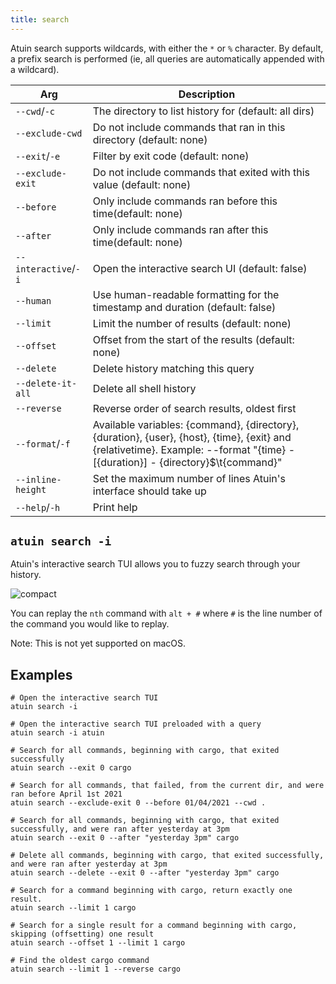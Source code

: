 ```yaml
---
title: search
---
```


Atuin search supports wildcards, with either the `*` or `%` character. By
default, a prefix search is performed (ie, all queries are automatically
appended with a wildcard).

| Arg                  | Description                                                                   |
| -------------------- | ----------------------------------------------------------------------------- |
| `--cwd`/`-c`         | The directory to list history for (default: all dirs)                         |
| `--exclude-cwd`      | Do not include commands that ran in this directory (default: none)            |
| `--exit`/`-e`        | Filter by exit code (default: none)                                           |
| `--exclude-exit`     | Do not include commands that exited with this value (default: none)           |
| `--before`           | Only include commands ran before this time(default: none)                     |
| `--after`            | Only include commands ran after this time(default: none)                      |
| `--interactive`/`-i` | Open the interactive search UI (default: false)                               |
| `--human`            | Use human-readable formatting for the timestamp and duration (default: false) |
| `--limit`            | Limit the number of results (default: none)                                   |
| `--offset`           | Offset from the start of the results (default: none)                          |
| `--delete`           | Delete history matching this query                                            |
| `--delete-it-all`    | Delete all shell history                                                      |
| `--reverse`          | Reverse order of search results, oldest first                                 |
| `--format`/`-f`      | Available variables: {command}, {directory}, {duration}, {user}, {host}, {time}, {exit} and {relativetime}. Example: --format "{time} - [{duration}] - {directory}$\t{command}" |
| `--inline-height`    | Set the maximum number of lines Atuin's interface should take up              |
| `--help`/`-h`        | Print help                                                                    |

## `atuin search -i`

Atuin's interactive search TUI allows you to fuzzy search through your history.

![compact](https://user-images.githubusercontent.com/1710904/161623659-4fec047f-ea4b-471c-9581-861d2eb701a9.png)

You can replay the `nth` command with `alt + #` where `#` is the line number of the command you would like to replay.

Note: This is not yet supported on macOS.

## Examples

```
# Open the interactive search TUI
atuin search -i

# Open the interactive search TUI preloaded with a query
atuin search -i atuin

# Search for all commands, beginning with cargo, that exited successfully
atuin search --exit 0 cargo

# Search for all commands, that failed, from the current dir, and were ran before April 1st 2021
atuin search --exclude-exit 0 --before 01/04/2021 --cwd .

# Search for all commands, beginning with cargo, that exited successfully, and were ran after yesterday at 3pm
atuin search --exit 0 --after "yesterday 3pm" cargo

# Delete all commands, beginning with cargo, that exited successfully, and were ran after yesterday at 3pm
atuin search --delete --exit 0 --after "yesterday 3pm" cargo

# Search for a command beginning with cargo, return exactly one result.
atuin search --limit 1 cargo

# Search for a single result for a command beginning with cargo, skipping (offsetting) one result
atuin search --offset 1 --limit 1 cargo

# Find the oldest cargo command
atuin search --limit 1 --reverse cargo
```
